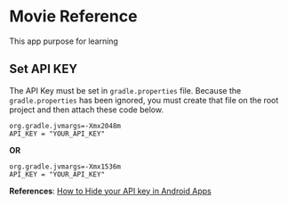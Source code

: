 # Movie Reference
This app purpose for learning

## Set API KEY
The API Key must be set in `gradle.properties` file. Because the `gradle.properties` has been ignored, you must create that file on the root project and then attach these code below. <br>
```
org.gradle.jvmargs=-Xmx2048m
API_KEY = "YOUR_API_KEY"
```

**OR**

```
org.gradle.jvmargs=-Xmx1536m
API_KEY = "YOUR_API_KEY"
```
**References**: [How to Hide your API key in Android Apps](https://www.linkedin.com/pulse/how-hide-your-api-key-android-apps-allan-caine)
